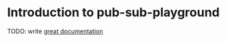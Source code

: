 # Introduction to pub-sub-playground

TODO: write [great documentation](http://jacobian.org/writing/what-to-write/)
